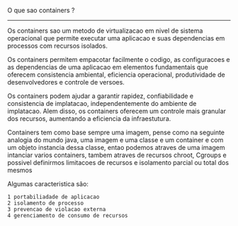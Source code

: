 O que sao containers ?

***********************

Os containers sao um metodo de virtualizacao em nivel de sistema operacional que permite executar uma aplicacao e suas dependencias em processos com recursos isolados.

Os containers permitem empacotar facilmente o codigo, as configuracoes e as dependencias de uma aplicacao em elementos fundamentais que oferecem consistencia ambiental, eficiencia operacional, produtividade de desenvolvedores e controle de versoes.

Os containers podem ajudar a garantir rapidez, confiabilidade e consistencia de implatacao, independentemente do ambiente de implatacao. Alem disso, os containers oferecem um controle mais granular dos recursos, aumentando a eficiencia da infraestutura.

Containers tem como base sempre uma imagem, pense como na seguinte analogia do mundo java, uma imagem e uma classe e um container e com um objeto instancia dessa classe, entao podemos atraves de uma imagem intanciar varios containers, tambem atraves de recursos chroot, Cgroups e possivel definirmos limitacoes de recursos e isolamento parcial ou total dos mesmos

Algumas caracteristica são:

    1 portabiliadade de aplicacao
    2 isolamento de processo
    3 prevencao de violacao externa
    4 gerenciamento de consumo de recursos